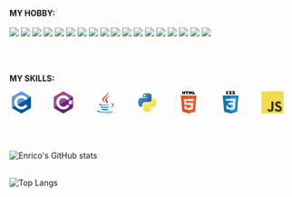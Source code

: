 **MY HOBBY:**
<br></br>
<img src ="https://img.shields.io/badge/Apple-000000.svg?style=for-the-badge&logo=Apple&logoColor=white">
<img src ="https://img.shields.io/badge/Bungie-0075BB.svg?style=for-the-badge&logo=Bungie&logoColor=white">
<img src ="https://img.shields.io/badge/Spotify-1DB954.svg?style=for-the-badge&logo=Spotify&logoColor=white">
<img src ="https://img.shields.io/badge/Nike-111111.svg?style=for-the-badge&logo=Nike&logoColor=white">
<img src ="https://img.shields.io/badge/Jordan-000000.svg?style=for-the-badge&logo=Jordan&logoColor=white">
<img src ="https://img.shields.io/badge/Amazon-FF9900.svg?style=for-the-badge&logo=Amazon&logoColor=white">
<img src ="https://img.shields.io/badge/Logitech%20G-00B8FC.svg?style=for-the-badge&logo=Logitech-G&logoColor=white">
<img src ="https://img.shields.io/badge/Corsair-000000.svg?style=for-the-badge&logo=Corsair&logoColor=white">
<img src ="https://img.shields.io/badge/MSI-FF0000.svg?style=for-the-badge&logo=MSI&logoColor=white">
<img src ="https://img.shields.io/badge/Cooler%20Master-1E1E28.svg?style=for-the-badge&logo=Cooler-Master&logoColor=white">
<img src ="https://img.shields.io/badge/NVIDIA-76B900.svg?style=for-the-badge&logo=NVIDIA&logoColor=white">
<img src ="https://img.shields.io/badge/ASUS-000000.svg?style=for-the-badge&logo=ASUS&logoColor=white">
<img src ="https://img.shields.io/badge/AMD-ED1C24.svg?style=for-the-badge&logo=AMD&logoColor=white">
<img src ="https://img.shields.io/badge/Yamaha%20Motor%20Corporation-E60012.svg?style=for-the-badge&logo=Yamaha-Motor-Corporation&logoColor=white">
<img src ="https://img.shields.io/badge/WhatsApp-25D366.svg?style=for-the-badge&logo=WhatsApp&logoColor=white">
<img src ="https://img.shields.io/badge/YouTube-FF0000.svg?style=for-the-badge&logo=YouTube&logoColor=white">
<img src ="https://img.shields.io/badge/Instagram-E4405F.svg?style=for-the-badge&logo=Instagram&logoColor=white">
<img src ="https://img.shields.io/badge/TikTok-000000.svg?style=for-the-badge&logo=TikTok&logoColor=white">


<br></br>

**MY SKILLS:**
<p style="display: flex; gap: 15px; justify-content: center; align-items: center;">
  <!-- C --> 
  <a href="https://en.cppreference.com/w/c" target="_blank" rel="noreferrer" style="border: none; outline: none;">
  <img src="https://raw.githubusercontent.com/devicons/devicon/master/icons/c/c-original.svg" alt="C" width="40" height="40"/></a>&nbsp;
  <!-- C# -->
  <a href="https://learn.microsoft.com/en-us/dotnet/csharp/" target="_blank" rel="noreferrer" style="border: none; outline: none;">
    <img src="https://raw.githubusercontent.com/devicons/devicon/master/icons/csharp/csharp-original.svg" alt="C#" width="40" height="40" /></a>&nbsp;
  <!-- Java -->
  <a href="https://docs.oracle.com/javase/8/docs/" target="_blank" rel="noreferrer" style="border: none; outline: none;">
    <img src="https://raw.githubusercontent.com/devicons/devicon/master/icons/java/java-original.svg" alt="Java" width="40" height="40" /></a>&nbsp;
  <!-- Python -->
  <a href="https://docs.python.org/3/" target="_blank" rel="noreferrer" style="border: none; outline: none;">
    <img src="https://raw.githubusercontent.com/devicons/devicon/master/icons/python/python-original.svg" alt="Python" width="40" height="40" /></a>&nbsp;
  <!-- HTML -->
  <a href="https://developer.mozilla.org/en-US/docs/Web/HTML" target="_blank" rel="noreferrer" style="border: none; outline: none;">
    <img src="https://raw.githubusercontent.com/devicons/devicon/master/icons/html5/html5-original-wordmark.svg" alt="HTML" width="40" height="40" /></a>&nbsp;
  <!-- CSS -->
  <a href="https://developer.mozilla.org/en-US/docs/Web/CSS" target="_blank" rel="noreferrer" style="border: none; outline: none;">
    <img src="https://raw.githubusercontent.com/devicons/devicon/master/icons/css3/css3-original-wordmark.svg" alt="CSS" width="40" height="40" /></a>&nbsp;
  <!-- JavaScript -->
  <a href="https://developer.mozilla.org/en-US/docs/Web/JavaScript" target="_blank" rel="noreferrer" style="border: none; outline: none;">
    <img src="https://raw.githubusercontent.com/devicons/devicon/master/icons/javascript/javascript-original.svg" alt="JavaScript" width="40" height="40" /></a>&nbsp;
</p>

<br></br>

![Enrico's GitHub stats](https://github-readme-stats.vercel.app/api?username=Enrico-github&theme=cobalt&bg_color=000000)
<br></br>

![Top Langs](https://github-readme-stats.vercel.app/api/top-langs/?username=Enrico-github&size_weight=0.5&count_weight=0.5&bg_color=000000)




